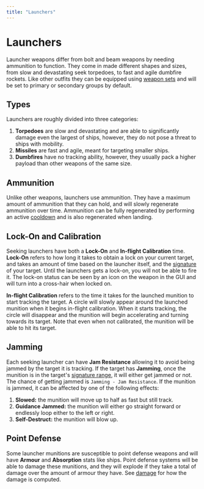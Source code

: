 ```yaml
---
title: "Launchers"
---
```

# Launchers

Launcher weapons differ from bolt and beam weapons by needing ammunition to function.
They come in made different shapes and sizes, from slow and devastating seek torpedoes, to fast and agile dumbfire rockets.
Like other outfits they can be equipped using [weapon sets](mechanics/weaponsets) and will be set to primary or secondary groups by default.

## Types

Launchers are roughly divided into three categories:
1. **Torpedoes** are slow and devastating and are able to significantly damage even the largest of ships, however, they do not pose a threat to ships with mobility.
2. **Missiles** are fast and agile, meant for targeting smaller ships.
3. **Dumbfires** have no tracking ability, however, they usually pack a higher payload than other weapons of the same size.

## Ammunition

Unlike other weapons, launchers use ammunition.
They have a maximum amount of ammunition that they can hold, and will slowly regenerate ammunition over time.
Ammunition can be fully regenerated by performing an active [cooldown](mechanics/heat) and is also regenerated when landing.

## Lock-On and Calibration

Seeking launchers have both a **Lock-On** and **In-flight Calibration** time.
**Lock-On** refers to how long it takes to obtain a lock on your current target, and takes an amount of time based on the launcher itself, and the [signature](mechanics/ewarfare) of your target.
Until the launchers gets a lock-on, you will not be able to fire it.
The lock-on status can be seen by an icon on the weapon in the GUI and will turn into a cross-hair when locked on.

**In-flight Calibration** refers to the time it takes for the launched munition to start tracking the target.
A circle will slowly appear around the launched munition when it begins in-flight calibration.
When it starts tracking, the circle will disappear and the munition will begin accelerating and turning towards its target.
Note that even when not calibrated, the munition will be able to hit its target.

## Jamming

Each seeking launcher can have **Jam Resistance** allowing it to avoid being jammed by the target it is tracking.
If the target has **Jamming**, once the munition is in the target's [signature range](mechanics/ewarfare), it will either get jammed or not.
The chance of getting jammed is `Jamming - Jam Resistance`.
If the munition is jammed, it can be affected by one of the following effects:
1. **Slowed:** the munition will move up to half as fast but still track.
2. **Guidance Jammed:** the munition will either go straight forward or endlessly loop either to the left or right.
3. **Self-Destruct:** the munition will blow up.

## Point Defense

Some launcher munitions are susceptible to point defense weapons and will have **Armour** and **Absorption** stats like ships.
Point defense systems will be able to damage these munitions, and they will explode if they take a total of damage over the amount of armour they have.
See [damage](mechanics/damage) for how the damage is computed.
